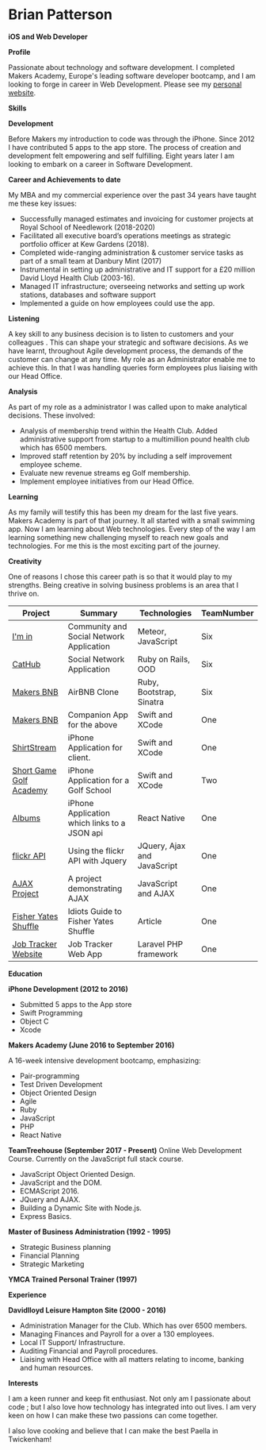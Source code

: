 # Brian Patterson

**iOS and Web Developer**

**Profile**

Passionate about technology and software development. I completed Makers Academy, Europe's leading software developer bootcamp, and I am looking to forge in career in Web Development. Please see my [personal website](http://site-brian-patterson.strikingly.com).

**Skills**

**Development**

Before Makers my introduction to code was through the iPhone. Since 2012 I have contributed 5 apps to the app store. The process of creation and development felt empowering and self fulfilling. Eight years later I am looking to embark on a career in Software Development.

**Career and Achievements to date**

My MBA and my commercial experience over the past 34 years have taught me these key issues:

* Successfully managed estimates and invoicing for customer projects at Royal School of Needlework (2018-2020)
* Facilitated all executive board’s operations meetings as strategic portfolio officer at Kew Gardens (2018).
* Completed wide-ranging administration & customer service tasks as part of a small team at Danbury Mint (2017)
* Instrumental in setting up administrative and IT support for a £20 million David Lloyd Health Club (2003-16).
* Managed IT infrastructure; overseeing networks and setting up work stations, databases and software support
* Implemented a guide on how employees could use the app.

**Listening**

A key skill to any business decision is to listen to customers and your colleagues . This can shape your strategic and software decisions. As we have learnt, throughout Agile development process, the demands of the customer can change at any time. My role as an Administrator enable me to achieve this. In that I was handling queries form employees plus liaising with our Head Office.

**Analysis**

As part of my role as a administrator I was called upon to make analytical decisions. These involved:

* Analysis of membership trend within the Health Club. Added administrative support from startup to a multimillion pound health club which has 6500 members.
* Improved staff retention by 20% by including a self improvement employee scheme.
* Evaluate new revenue streams eg Golf membership.
* Implement employee initiatives from our Head Office.

**Learning**

As my family will testify this has been my dream for the last five years. Makers Academy is part of that journey. It all started with a small swimming app. Now I am learning about Web technologies. Every step of the way I am learning something new challenging myself to reach new goals and technologies. For me this is the most exciting part of the journey.

**Creativity**

One of reasons I chose this career path is so that it would play to my strengths. Being creative in solving business problems is an area that I thrive on.

| Project                                                                                              | Summary                                      | Technologies                | TeamNumber |
| ---------------------------------------------------------------------------------------------------- | -------------------------------------------- | --------------------------- | ---------- |
| [I'm in](https://github.com/amidabrian51/project-snowflake)                                          | Community and Social Network Application     | Meteor, JavaScript          | Six        |
| [CatHub](https://github.com/crispinandrews/CatHub)                                                   | Social Network Application                   | Ruby on Rails, OOD          | Six        |
| [Makers BNB](https://github.com/IainDK/makersbnb)                                                    | AirBNB Clone                                 | Ruby, Bootstrap, Sinatra    | Six        |
| [Makers BNB](https://github.com/amidabrian51/MakersBNBiPhone)                                        | Companion App for the above                  | Swift and XCode             | One        |
| [ShirtStream](https://github.com/amidabrian51/ShirtStream)                                           | iPhone Application for client.               | Swift and XCode             | One        |
| [Short Game Golf Academy](https://itunes.apple.com/us/app/short-game-golf-academy/id1135969737?mt=8) | iPhone Application for a Golf School         | Swift and XCode             | Two        |
| [Albums](https://github.com/amidabrian51/albums)                                                     | iPhone Application which links to a JSON api | React Native                | One        |
| [flickr API](https://github.com/amidabrian51/flickrApi)                                              | Using the flickr API with Jquery             | JQuery, Ajax and JavaScript | One        |
| [AJAX Project](https://github.com/amidabrian51/AjaxPersonnelProject)                                 | A project demonstrating AJAX                 | JavaScript and AJAX         | One        |
| [Fisher Yates Shuffle](https://github.com/amidabrian51/Fisher_and_Yates_Shuffle)                     | Idiots Guide to Fisher Yates Shuffle         | Article                     | One        |
| [Job Tracker Website](https://github.com/amidabrian51/job-tracker)                                   | Job Tracker Web App                          | Laravel PHP framework       | One        |

**Education**

**iPhone Development (2012 to 2016)**

* Submitted 5 apps to the App store
* Swift Programming
* Object C
* Xcode

**Makers Academy (June 2016 to September 2016)**

A 16-week intensive development bootcamp, emphasizing:

* Pair-programming
* Test Driven Development
* Object Oriented Design
* Agile
* Ruby
* JavaScript
* PHP
* React Native

**TeamTreehouse (September 2017 - Present)**
Online Web Development Course. Currently on the JavaScript full stack course.

* JavaScript Object Oriented Design.
* JavaScript and the DOM.
* ECMAScript 2016.
* JQuery and AJAX.
* Building a Dynamic Site with Node.js.
* Express Basics.

**Master of Business Administration (1992 - 1995)**

* Strategic Business planning
* Financial Planning
* Strategic Marketing

**YMCA Trained Personal Trainer (1997)**

**Experience**

**Davidlloyd Leisure Hampton Site (2000 - 2016)**

* Administration Manager for the Club. Which has over 6500 members.
* Managing Finances and Payroll for a over a 130 employees.
* Local IT Support/ Infrastructure.
* Auditing Financial and Payroll procedures.
* Liaising with Head Office with all matters relating to income, banking and human resources.

**Interests**

I am a keen runner and keep fit enthusiast. Not only am I passionate about code ; but I also love how technology has integrated into out lives. I am very keen on how I can make these two passions can come together.

I also love cooking and believe that I can make the best Paella in Twickenham!
